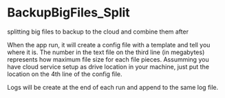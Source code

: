 # BackupBigFiles_Split
splitting big files to backup to the cloud and combine them after

When the app run, it will create a config file with a template and tell you where it is.  The number in the text file on the third line (in megabytes) represents how maximum file size for each file pieces.
Assumming you have cloud service setup as drive location in your machine, just put the location on the 4th line of the config file.

Logs will be create at the end of each run and append to the same log file.

